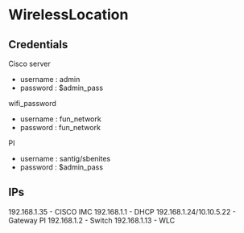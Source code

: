 # WirelessLocation

## Credentials
 
Cisco server
 - username : admin
 - password : $admin_pass

wifi_password
 - username : fun_network
 - password : fun_network

PI 
 - username : santig/sbenites
 - password : $admin_pass

## IPs

192.168.1.35 - CISCO IMC
192.168.1.1 - DHCP
192.168.1.24/10.10.5.22 - Gateway PI
192.168.1.2 - Switch
192.168.1.13 - WLC